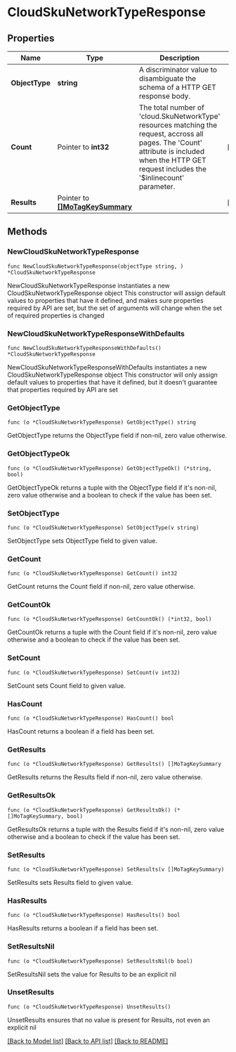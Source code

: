 # CloudSkuNetworkTypeResponse

## Properties

Name | Type | Description | Notes
------------ | ------------- | ------------- | -------------
**ObjectType** | **string** | A discriminator value to disambiguate the schema of a HTTP GET response body. | 
**Count** | Pointer to **int32** | The total number of &#39;cloud.SkuNetworkType&#39; resources matching the request, accross all pages. The &#39;Count&#39; attribute is included when the HTTP GET request includes the &#39;$inlinecount&#39; parameter. | [optional] 
**Results** | Pointer to [**[]MoTagKeySummary**](MoTagKeySummary.md) |  | [optional] 

## Methods

### NewCloudSkuNetworkTypeResponse

`func NewCloudSkuNetworkTypeResponse(objectType string, ) *CloudSkuNetworkTypeResponse`

NewCloudSkuNetworkTypeResponse instantiates a new CloudSkuNetworkTypeResponse object
This constructor will assign default values to properties that have it defined,
and makes sure properties required by API are set, but the set of arguments
will change when the set of required properties is changed

### NewCloudSkuNetworkTypeResponseWithDefaults

`func NewCloudSkuNetworkTypeResponseWithDefaults() *CloudSkuNetworkTypeResponse`

NewCloudSkuNetworkTypeResponseWithDefaults instantiates a new CloudSkuNetworkTypeResponse object
This constructor will only assign default values to properties that have it defined,
but it doesn't guarantee that properties required by API are set

### GetObjectType

`func (o *CloudSkuNetworkTypeResponse) GetObjectType() string`

GetObjectType returns the ObjectType field if non-nil, zero value otherwise.

### GetObjectTypeOk

`func (o *CloudSkuNetworkTypeResponse) GetObjectTypeOk() (*string, bool)`

GetObjectTypeOk returns a tuple with the ObjectType field if it's non-nil, zero value otherwise
and a boolean to check if the value has been set.

### SetObjectType

`func (o *CloudSkuNetworkTypeResponse) SetObjectType(v string)`

SetObjectType sets ObjectType field to given value.


### GetCount

`func (o *CloudSkuNetworkTypeResponse) GetCount() int32`

GetCount returns the Count field if non-nil, zero value otherwise.

### GetCountOk

`func (o *CloudSkuNetworkTypeResponse) GetCountOk() (*int32, bool)`

GetCountOk returns a tuple with the Count field if it's non-nil, zero value otherwise
and a boolean to check if the value has been set.

### SetCount

`func (o *CloudSkuNetworkTypeResponse) SetCount(v int32)`

SetCount sets Count field to given value.

### HasCount

`func (o *CloudSkuNetworkTypeResponse) HasCount() bool`

HasCount returns a boolean if a field has been set.

### GetResults

`func (o *CloudSkuNetworkTypeResponse) GetResults() []MoTagKeySummary`

GetResults returns the Results field if non-nil, zero value otherwise.

### GetResultsOk

`func (o *CloudSkuNetworkTypeResponse) GetResultsOk() (*[]MoTagKeySummary, bool)`

GetResultsOk returns a tuple with the Results field if it's non-nil, zero value otherwise
and a boolean to check if the value has been set.

### SetResults

`func (o *CloudSkuNetworkTypeResponse) SetResults(v []MoTagKeySummary)`

SetResults sets Results field to given value.

### HasResults

`func (o *CloudSkuNetworkTypeResponse) HasResults() bool`

HasResults returns a boolean if a field has been set.

### SetResultsNil

`func (o *CloudSkuNetworkTypeResponse) SetResultsNil(b bool)`

 SetResultsNil sets the value for Results to be an explicit nil

### UnsetResults
`func (o *CloudSkuNetworkTypeResponse) UnsetResults()`

UnsetResults ensures that no value is present for Results, not even an explicit nil

[[Back to Model list]](../README.md#documentation-for-models) [[Back to API list]](../README.md#documentation-for-api-endpoints) [[Back to README]](../README.md)


